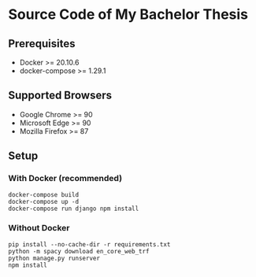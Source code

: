 # Source Code of My Bachelor Thesis

## Prerequisites

* Docker >= 20.10.6
* docker-compose >= 1.29.1

## Supported Browsers

* Google Chrome >= 90
* Microsoft Edge >= 90
* Mozilla Firefox >= 87

## Setup

### With Docker (recommended)

```
docker-compose build
docker-compose up -d
docker-compose run django npm install
```

### Without Docker

```
pip install --no-cache-dir -r requirements.txt
python -m spacy download en_core_web_trf
python manage.py runserver
npm install
```
